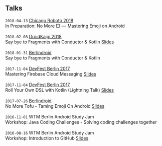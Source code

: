 <h2>Talks</h2>

`2018-04-13` [Chicago Roboto 2018](http://chicagoroboto.com/sessions/no-%E2%96%A1-%E2%80%8A-%E2%80%8A-mastering-emoji-android/)
<br/>In Preparation: No More □  —  Mastering Emoji on Android<br/><br/>
`2018-02-08` [DroidKaigi 2018](https://droidkaigi.jp/2018/)<br/>
Say bye to Fragments with Conductor & Kotlin [Slides](https://speakerdeck.com/miquelbeltran/say-bye-to-fragments-with-conductor-and-kotlin)<br/><br/>
`2018-01-31` [Berlindroid](https://www.meetup.com/de-DE/GDG-Berlin-Android/events/240633950/?eventId=240633950)<br/>
Say bye to Fragments with Conductor & Kotlin<br/><br/>
`2017-11-04` [DevFest Berlin 2017](https://2017.devfest-berlin.de/schedule/day2?sessionId=20602)<br/>
Mastering Firebase Cloud Messaging [Slides](https://speakerdeck.com/miquelbeltran/mastering-firebase-cloud-messaging)<br/><br/>
`2017-11-04` [DevFest Berlin 2017](https://2017.devfest-berlin.de/schedule/day2?sessionId=2012022)<br/>
Roll Your Own DSL with Kotlin (Lightning Talk) [Slides](https://speakerdeck.com/miquelbeltran/roll-your-own-dsl-with-kotlin-lightning-talk)<br/><br/>
`2017-07-26` [Berlindroid](https://www.meetup.com/GDG-Berlin-Android/events/239504328/)<br/>
No More Tofu - Taming Emoji On Android [Slides](https://speakerdeck.com/miquelbeltran/no-more-tofu-taming-emoji-on-android)<br/><br/>
`2016-11-01` WTM Berlin Android Study Jam<br/>
Workshop: Java Coding Challenges - Solving coding challenges together<br/><br/>
`2016-08-16` WTM Berlin Android Study Jam<br/>
Workshop: Introduction to GitHub [Slides](https://speakerdeck.com/miquelbeltran/introduction-to-github)<br/><br/>

